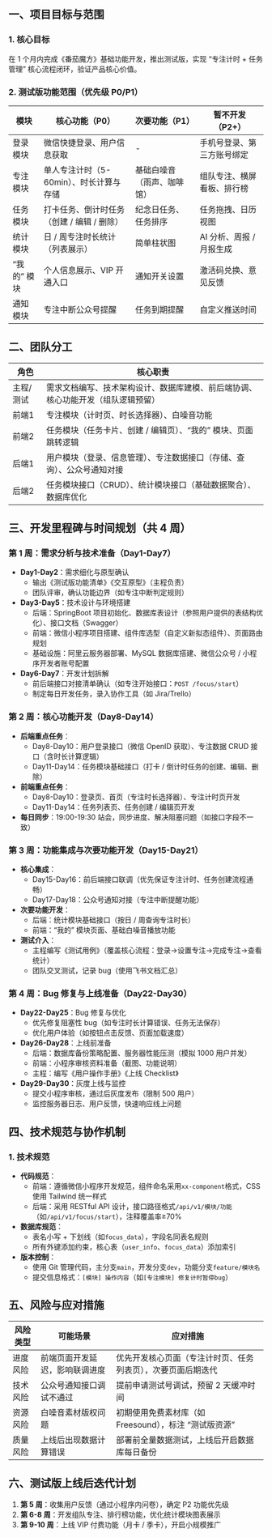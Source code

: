 ## 一、项目目标与范围

### 1. 核心目标

在 1 个月内完成《番茄魔方》基础功能开发，推出测试版，实现 “专注计时 + 任务管理” 核心流程闭环，验证产品核心价值。

### 2. 测试版功能范围（优先级 P0/P1）

| 模块      | 核心功能（P0）                 | 次要功能（P1）      | 暂不开发（P2+）       |
| ------- | ------------------------ | ------------- | --------------- |
| 登录模块    | 微信快捷登录、用户信息获取            | -             | 手机号登录、第三方账号绑定   |
| 专注模块    | 单人专注计时（5-60min）、时长计算与存储  | 基础白噪音（雨声、咖啡馆） | 组队专注、横屏看板、排行榜   |
| 任务模块    | 打卡任务、倒计时任务（创建 / 编辑 / 删除） | 纪念日任务、任务排序    | 任务拖拽、日历视图       |
| 统计模块    | 日 / 周专注时长统计（列表展示）        | 简单柱状图         | AI 分析、周报 / 月报生成 |
| “我的” 模块 | 个人信息展示、VIP 开通入口          | 通知开关设置        | 激活码兑换、意见反馈      |
| 通知模块    | 专注中断公众号提醒                | 任务到期提醒        | 自定义推送时间         |

## 二、团队分工

| 角色    | 核心职责                                     |
| ----- | ---------------------------------------- |
| 主程/测试 | 需求文档编写、技术架构设计、数据库建模、前后端协调、核心功能开发（组队逻辑预留） |
| 前端1   | 专注模块（计时页、时长选择器）、白噪音功能                    |
| 前端2   | 任务模块（任务卡片、创建 / 编辑页）、“我的” 模块、页面跳转逻辑       |
| 后端1   | 用户模块（登录、信息管理）、专注数据接口（存储、查询）、公众号通知对接      |
| 后端2   | 任务模块接口（CRUD）、统计模块接口（基础数据聚合）、数据库优化        |

## 三、开发里程碑与时间规划（共 4 周）

### 第 1 周：需求分析与技术准备（Day1-Day7）

- **Day1-Day2**：需求细化与原型确认
    - 输出《测试版功能清单》《交互原型》（主程负责）
    - 团队评审，确认功能边界（如专注中断判定规则）
- **Day3-Day5**：技术设计与环境搭建
    - 后端：SpringBoot 项目初始化、数据库表设计（参照用户提供的表结构优化）、接口文档（Swagger）
    - 前端：微信小程序项目搭建、组件库选型（自定义新拟态组件）、页面路由规划
    - 基础设施：阿里云服务器部署、MySQL 数据库搭建、微信公众号 / 小程序开发者账号配置
- **Day6-Day7**：开发计划拆解
    - 前后端接口对接清单确认（如专注开始接口：`POST /focus/start`）
    - 制定每日开发任务，录入协作工具（如 Jira/Trello）

### 第 2 周：核心功能开发（Day8-Day14）

- **后端重点任务**：
    - Day8-Day10：用户登录接口（微信 OpenID 获取）、专注数据 CRUD 接口（含时长计算逻辑）
    - Day11-Day14：任务模块基础接口（打卡 / 倒计时任务的创建、编辑、删除）
- **前端重点任务**：
    - Day8-Day10：登录页、首页（专注时长选择器）、专注计时页开发
    - Day11-Day14：任务列表页、任务创建 / 编辑页开发
- **每日同步**：19:00-19:30 站会，同步进度、解决阻塞问题（如接口字段不一致）
    

### 第 3 周：功能集成与次要功能开发（Day15-Day21）

- **核心集成**：
    - Day15-Day16：前后端接口联调（优先保证专注计时、任务创建流程通畅）
    - Day17-Day18：公众号通知对接（专注中断提醒功能）
- **次要功能开发**：
    - 后端：统计模块基础接口（按日 / 周查询专注时长）
    - 前端：“我的” 模块页面、基础白噪音播放功能
- **测试介入**：
    - 主程编写《测试用例》（覆盖核心流程：登录→设置专注→完成专注→查看统计）
    - 团队交叉测试，记录 bug（使用飞书文档汇总）

### 第 4 周：Bug 修复与上线准备（Day22-Day30）

- **Day22-Day25**：Bug 修复与优化
    - 优先修复阻塞性 bug（如专注时长计算错误、任务无法保存）
    - 优化用户体验（如按钮点击反馈、页面加载速度）
- **Day26-Day28**：上线前准备
    - 后端：数据库备份策略配置、服务器性能压测（模拟 1000 用户并发）
    - 前端：小程序审核资料准备（截图、功能说明）
    - 主程：编写《用户操作手册》《上线 Checklist》
- **Day29-Day30**：灰度上线与监控
    - 提交小程序审核，通过后灰度发布（限制 500 用户）
    - 监控服务器日志、用户反馈，快速响应线上问题

## 四、技术规范与协作机制

### 1. 技术规范

- **代码规范**：
    - 前端：遵循微信小程序开发规范，组件命名采用`xx-component`格式，CSS 使用 Tailwind 统一样式
    - 后端：采用 RESTful API 设计，接口路径格式`/api/v1/模块/功能`（如`/api/v1/focus/start`），注释覆盖率≥70%
- **数据库规范**：
    - 表名小写 + 下划线（如`focus_data`），字段名同表名规则
    - 所有外键添加约束，核心表（`user_info`、`focus_data`）添加索引
- **版本控制**：
    - 使用 Git 管理代码，主分支`main`，开发分支`dev`，功能分支`feature/模块名`
    - 提交信息格式：`[模块] 操作内容`（如`[专注模块] 修复计时暂停bug`）

## 五、风险与应对措施

|风险类型|可能场景|应对措施|
|---|---|---|
|进度风险|前端页面开发延迟，影响联调进度|优先开发核心页面（专注计时页、任务列表页），次要页面后期迭代|
|技术风险|公众号通知接口调试不通过|提前申请测试号调试，预留 2 天缓冲时间|
|资源风险|白噪音素材版权问题|初期使用免费素材库（如 Freesound），标注 “测试版资源”|
|质量风险|上线后出现数据计算错误|部署前全量数据测试，上线后开启数据库每日备份|

## 六、测试版上线后迭代计划

1. **第 5 周**：收集用户反馈（通过小程序内问卷），确定 P2 功能优先级
2. **第 6-8 周**：开发组队专注、排行榜功能，优化统计模块图表展示
3. **第 9-10 周**：上线 VIP 付费功能（月卡 / 季卡），开启小规模推广